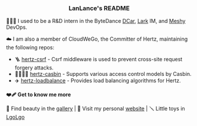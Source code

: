 <h3 align="center">LanLance's README</h3>

👨🏻‍🎨 I used to be a R&D intern in the ByteDance [DCar](https://www.dongchedi.com/), [Lark](https://www.larksuite.com/) IM, and [Meshy](https://www.meshy.ai) DevOps.

☁️ I am also a member of CloudWeGo, the Committer of Hertz, maintaining the following repos:

- 🪜 [hertz-csrf](https://github.com/hertz-contrib/csrf) - Csrf middleware is used to prevent cross-site request forgery attacks.
- 👩‍👩‍👧‍👧 [hertz-casbin](https://github.com/hertz-contrib/casbin) - Supports various access control models by Casbin.
- ✈️ [hertz-loadbalance](https://github.com/hertz-contrib/loadbalance) - Provides load balancing algorithms for Hertz.

**❤️‍🩹 Get to know me more**

📸 Find beauty in the [gallery](https://photo.lanlance.cn/) | 🎪 Visit my personal [website](https://lanlance.cn/) | 🪛 Little toys in [LgoLgo](https://github.com/LgoLgo)
